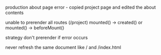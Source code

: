 production about page error - copied project page and edited the about contents

unable to prerender all routes (/project)
mounted() -> created() or mounted() -> beforeMount()

strategy don't prerender if error occurs

never refresh the same document like / and /index.html
